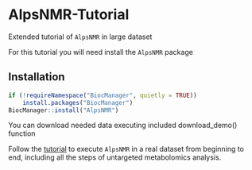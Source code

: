 # AlpsNMR-Tutorial

Extended tutorial of `AlpsNMR` in large dataset

For this tutorial you will need install the `AlpsNMR` package

## Installation
```r
if (!requireNamespace("BiocManager", quietly = TRUE))
    install.packages("BiocManager")
BiocManager::install("AlpsNMR")
```

You can download needed data executing included download_demo() function

Follow the [tutorial](https://github.com/sipss/AlpsNMR-Tutorial/blob/main/Tutorial.pdf) to execute `AlpsNMR` in a real dataset from beginning to end,
including all the steps of untargeted metabolomics analysis.
